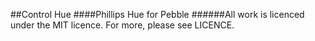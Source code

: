 ##Control Hue
####Phillips Hue for Pebble
######All work is licenced under the MIT licence. For more, please see LICENCE.

